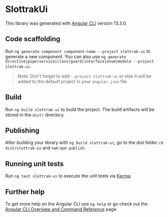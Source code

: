 # SlottrakUi

This library was generated with [Angular CLI](https://github.com/angular/angular-cli) version 13.3.0.

## Code scaffolding

Run `ng generate component component-name --project slottrak-ui` to generate a new component. You can also use `ng generate directive|pipe|service|class|guard|interface|enum|module --project slottrak-ui`.
> Note: Don't forget to add `--project slottrak-ui` or else it will be added to the default project in your `angular.json` file. 

## Build

Run `ng build slottrak-ui` to build the project. The build artifacts will be stored in the `dist/` directory.

## Publishing

After building your library with `ng build slottrak-ui`, go to the dist folder `cd dist/slottrak-ui` and run `npm publish`.

## Running unit tests

Run `ng test slottrak-ui` to execute the unit tests via [Karma](https://karma-runner.github.io).

## Further help

To get more help on the Angular CLI use `ng help` or go check out the [Angular CLI Overview and Command Reference](https://angular.io/cli) page.
